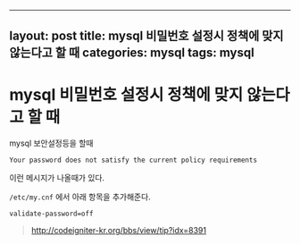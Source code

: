 ---
layout: post
title: mysql 비밀번호 설정시 정책에 맞지 않는다고 할 때
categories: mysql
tags: mysql
--

# mysql 비밀번호 설정시 정책에 맞지 않는다고 할 때



mysql 보안설정등을 할때

`Your password does not satisfy the current policy requirements`

이런 메시지가 나올때가 있다.

`/etc/my.cnf` 에서 아래 항목을 추가해준다.

`validate-password=off`

> http://codeigniter-kr.org/bbs/view/tip?idx=8391